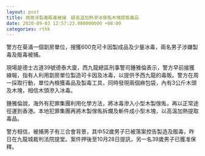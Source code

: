 ```yaml
---
layout: post
title: 兩男涉製毒販毒被捕　疑高溫加熱滲冰傢俬木塊提取毒品
date: 2020-09-03 12:57:23.000000000 +08:00
categories: rthk
---
```


警方在葵涌一個劏房單位，搜獲600克可卡因製成品及少量冰毒，兩名男子涉嫌製毒及販毒被捕。

現場是德士古道39號德泰大廈，西九龍總區刑事警司鍾雅倫表示，警方早前接獲線報，指有人利用劏房單位製造可卡因及冰毒，以提供予西九龍的毒販。警方在周一採取行動，單位內檢獲毒品及製毒工具，同時發現兩個麻包袋，內有3公斤木頭及木塊，相信木頭滲入冰毒。

鍾雅倫說，海外有犯罪集團利用化學方法，將冰毒滲入小型木製傢俬，再以正常途徑運到香港。本地犯罪集團再將木製傢俬拆爛及斬件成小型木塊，以高溫加熱提取毒品。

警方相信，被捕男子有三合會背景，其中52歲男子已被落案控告製造及販毒，昨日在九龍城裁判法院提堂。案件押後至10月28日提訊，另一名39歲男子已獲准保釋。
